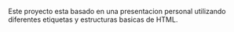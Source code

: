 Este proyecto esta basado en una presentacion personal utilizando diferentes etiquetas y estructuras basicas de HTML.